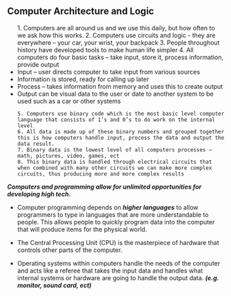 ## Computer Architecture and Logic

 <ul>
    1. Computers are all around us and we use this daily, but how often to we ask how this works.
    2. Computers use circuits and logic - they are everywhere – your car, your wrist, your backpack
    3. People throughout history have developed tools to make human life simpler
    4. All computers do four basic tasks – take input, store it, process information, provide output
    <li> Input – user directs computer to take input from various sources</li>
    <li> Information is stored, ready for calling up later</li>
    <li> Process – takes information from memory and uses this to create output</li>
    <li> Output can be visual data to the user or date to another system to be used such as a car or other systems </li>

    5. Computers use binary code which is the most basic level computer language that consists of 1’s and 0’s to do work on the internal level
    6. All data is made up of these binary numbers and grouped together this is how computers handle input, process the data and output the data result.
    7. Binary data is the lowest level of all computers processes – math, pictures, video, games, ect
    8. This binary data is handled through electrical circuits that when combined with many other circuits we can make more complex circuits, thus producing more and more complex results

</ul>

***Computers and programming allow for unlimited opportunities for developing high tech.***

-	Computer programming depends on ***higher languages*** to allow programmers to type in languages that are more understandable to people.  This allows people to quickly program data into the computer that will produce items for the physical world.

-	The Central Processing Unit (CPU) is the masterpiece of hardware that controls other parts of the computer.

-	Operating systems within computers handle the needs of the computer and acts like a referee that takes the input data and handles what internal systems or hardware are going to handle the output data. ***(e.g. monitor, sound card, ect)***
